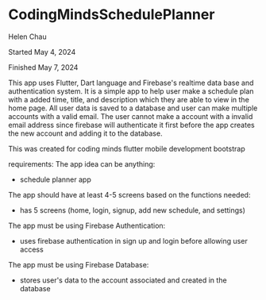 # CodingMindsSchedulePlanner
Helen Chau

Started May 4, 2024

Finished May 7, 2024

This app uses Flutter, Dart language and Firebase's realtime data base and authentication system. It is a simple app to help user make a schedule plan with a added time, title, and description which they are able to view in the home page. All user data is saved to a database and user can make multiple accounts with a valid email. The user cannot make a account with a invalid email address since firebase will authenticate it first before the app creates the new account and adding it to the database.

This was created for coding minds flutter mobile development bootstrap

requirements:
The app idea can be anything:

- schedule planner app
  
The app should have at least 4-5 screens based on the functions needed:

- has 5 screens (home, login, signup, add new schedule, and settings)
  
The app must be using Firebase Authentication:

- uses firebase authentication in sign up and login before allowing user access
  
The app must be using Firebase Database:

- stores user's data to the account associated and created in the database
